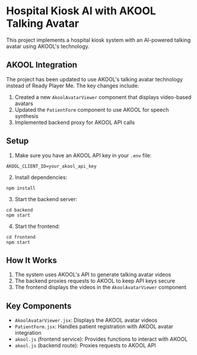 # Hospital Kiosk AI with AKOOL Talking Avatar

This project implements a hospital kiosk system with an AI-powered talking avatar using AKOOL's technology.

## AKOOL Integration

The project has been updated to use AKOOL's talking avatar technology instead of Ready Player Me. The key changes include:

1. Created a new `AkoolAvatarViewer` component that displays video-based avatars
2. Updated the `PatientForm` component to use AKOOL for speech synthesis
3. Implemented backend proxy for AKOOL API calls

## Setup

1. Make sure you have an AKOOL API key in your `.env` file:

```
AKOOL_CLIENT_ID=your_akool_api_key
```

2. Install dependencies:

```
npm install
```

3. Start the backend server:

```
cd backend
npm start
```

4. Start the frontend:

```
cd frontend
npm start
```

## How It Works

1. The system uses AKOOL's API to generate talking avatar videos
2. The backend proxies requests to AKOOL to keep API keys secure
3. The frontend displays the videos in the `AkoolAvatarViewer` component

## Key Components

- `AkoolAvatarViewer.jsx`: Displays the AKOOL avatar videos
- `PatientForm.jsx`: Handles patient registration with AKOOL avatar integration
- `akool.js` (frontend service): Provides functions to interact with AKOOL
- `akool.js` (backend route): Proxies requests to AKOOL API